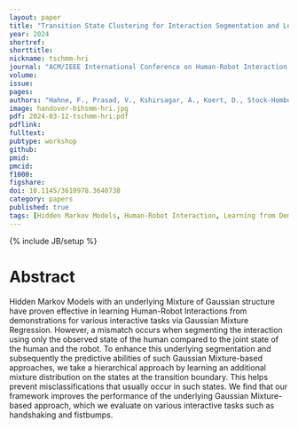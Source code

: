 ```yaml
---
layout: paper
title: "Transition State Clustering for Interaction Segmentation and Learning"
year: 2024
shortref:
shorttitle: 
nickname: tschmm-hri
journal: "ACM/IEEE International Conference on Human-Robot Interaction (HRI) - Late Breaking Report"
volume:
issue:
pages:
authors: "Hahne, F., Prasad, V., Kshirsagar, A., Koert, D., Stock-Homburg, R.M., Peters, J., Chalvatzaki, G."
image: handover-bihsmm-hri.jpg
pdf: 2024-03-12-tschmm-hri.pdf
pdflink: 
fulltext:
pubtype: workshop
github:
pmid:  
pmcid:
f1000:
figshare:
doi: 10.1145/3610978.3640738 
category: papers
published: true
tags: [Hidden Markov Models, Human-Robot Interaction, Learning from Demonstrations]
---
```

{% include JB/setup %}

# Abstract
Hidden Markov Models with an underlying Mixture of Gaussian structure have proven effective in learning Human-Robot Interactions from demonstrations for various interactive tasks via Gaussian Mixture Regression. However, a mismatch occurs when segmenting the interaction using only the observed state of the human compared to the joint state of the human and the robot. To enhance this underlying segmentation and subsequently the predictive abilities of such Gaussian Mixture-based approaches, we take a hierarchical approach by learning an additional mixture distribution on the states at the transition boundary. This helps prevent misclassifications that usually occur in such states. We find that our framework improves the performance of the underlying Gaussian Mixture-based approach, which we evaluate on various interactive tasks such as handshaking and fistbumps.